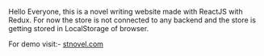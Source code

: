 Hello Everyone, this is a novel writing website made with ReactJS with Redux. For now the store is not connected to any backend and the store is getting stored in LocalStorage of browser.

For demo visit:- [stnovel.com](stnovel.com)

